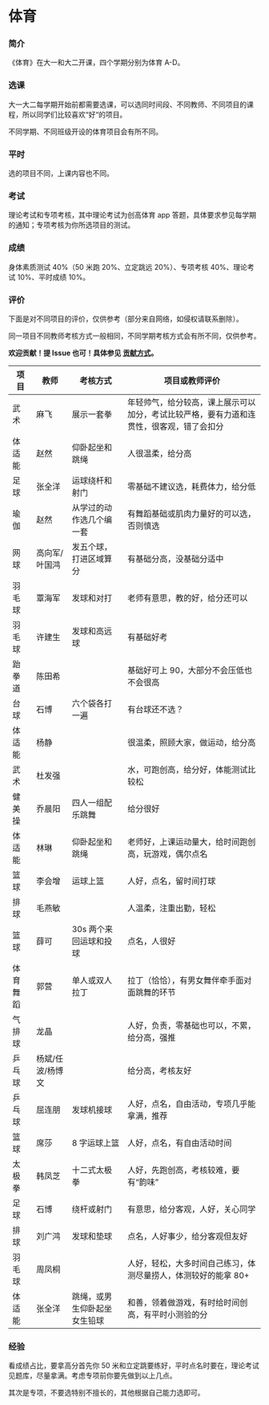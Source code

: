 # 体育

### 简介

《体育》在大一和大二开课，四个学期分别为体育 A-D。

### 选课

大一大二每学期开始前都需要选课，可以选同时间段、不同教师、不同项目的课程，所以同学们比较喜欢“好“的项目。

不同学期、不同班级开设的体育项目会有所不同。

### 平时

选的项目不同，上课内容也不同。

### 考试

理论考试和专项考核，其中理论考试为创高体育 app 答题，具体要求参见每学期的通知；专项考核为你所选项目的测试。

### 成绩

身体素质测试 40%（50 米跑 20%、立定跳远 20%）、专项考核 40%、理论考试 10%、平时成绩 10%。

### 评价

下面是对不同项目的评价，仅供参考（部分来自网络，如侵权请联系删除）。

同一项目不同教师考核方式一般相同，不同学期考核方式会有所不同，仅供参考。

**欢迎贡献！提 Issue 也可！具体参见 [贡献方式](https://github.com/superpung/TJU-CourseSharing/blob/main/贡献方式.md)。**

| 项目     | 教师             | 考核方式                     | 项目或教师评价                                               |
| -------- | ---------------- | ---------------------------- | ------------------------------------------------------------ |
| 武术     | 麻飞             | 展示一套拳                   | 年轻帅气，给分较高，课上展示可以加分，考试比较严格，要有力道和连贯性，很客观，错了会扣分 |
| 体适能   | 赵然             | 仰卧起坐和跳绳               | 人很温柔，给分高                                             |
| 足球     | 张全洋           | 运球绕杆和射门               | 零基础不建议选，耗费体力，给分低                             |
| 瑜伽     | 赵然             | 从学过的动作选几个编一套     | 有舞蹈基础或肌肉力量好的可以选，否则慎选                     |
| 网球     | 高向军/叶国鸿    | 发五个球，打进区域算分       | 有基础分高，没基础分适中                                     |
| 羽毛球   | 覃海军           | 发球和对打                   | 老师有意思，教的好，给分还可以                               |
| 羽毛球   | 许建生           | 发球和高远球                 | 有基础好考                                                   |
| 跆拳道   | 陈田希           |                              | 基础好可上 90，大部分不会压低也不会很高                      |
| 台球     | 石博             | 六个袋各打一遍               | 有台球还不选？                                               |
| 体适能   | 杨静             |                              | 很温柔，照顾大家，做运动，给分高                             |
| 武术     | 杜发强           |                              | 水，可跑创高，给分好，体能测试比较松                         |
| 健美操   | 乔晨阳           | 四人一组配乐跳舞             | 给分很好                                                     |
| 体适能   | 林琳             | 仰卧起坐和跳绳               | 老师好，上课运动量大，给时间跑创高，玩游戏，偶尔点名         |
| 篮球     | 李会增           | 运球上篮                     | 人好，点名，留时间打球                                       |
| 排球     | 毛燕敏           |                              | 人温柔，注重出勤，轻松                                       |
| 篮球     | 薛可             | 30s 两个来回运球和投球       | 点名，人很好                                                 |
| 体育舞蹈 | 郭营             | 单人或双人拉丁               | 拉丁（恰恰），有男女舞伴牵手面对面跳舞的环节                 |
| 气排球   | 龙晶             |                              | 人好，负责，零基础也可以，不累，给分高，强推                 |
| 乒乓球   | 杨斌/任波/杨博文 |                              | 给分高，考核友好                                             |
| 乒乓球   | 屈连朋           | 发球机接球                   | 人好，点名，自由活动，专项几乎能拿满，推荐                   |
| 篮球     | 席莎             | 8 字运球上篮                 | 人好，点名，有自由活动时间                                   |
| 太极拳   | 韩凤芝           | 十二式太极拳                 | 人好，先跑创高，考核较难，要有“韵味”                         |
| 足球     | 石博             | 绕杆或射门                   | 有意思，给分客观，人好，关心同学                             |
| 排球     | 刘广鸿           | 发球和垫球                   | 点名，人好事少，给分客观但友好                               |
| 羽毛球   | 周凤桐           |                              | 人好，轻松，大多时间自己练习，体测尽量捞人，体测较好的能拿 80+ |
| 体适能   | 张全洋           | 跳绳，或男生仰卧起坐女生铅球 | 和善，领着做游戏，有时给时间创高，有平时小测验的分           |

### 经验

看成绩占比，要拿高分首先你 50 米和立定跳要练好，平时点名时要在，理论考试见题库，尽量拿满。考虑专项前你要先做到以上几点。

其次是专项，不要选特别不擅长的，其他根据自己能力选即可。

